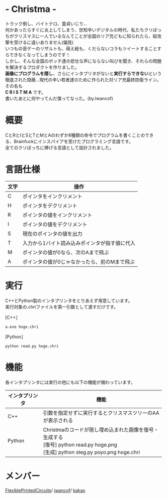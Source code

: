 # - Christma -
トラック倒し、バイトテロ、童貞いじり...<br>
何かあったらすぐに炎上してしまう、世知辛いデジタルの時代、私たちクリぼっちがクリスマスに一人でいるなんてことが全国のリア充どもに知られたら、総攻撃を受けるに違いありません(偏見)<br>
いつもの音ゲーのリザルトも、萌え絵も、くだらないコラもツイートすることすらできなくなってしまうのです！<br>
しかし、そんな全国のボッチ達の悲壮な声にならない叫びを聞き、それらの問題を解決するプロダクトを作りました。<br>
**画像にプログラムを隠し**、さらにインタプリタがないと**実行すらできない**という徹底された隠蔽...現代の辛い若者達のために作られた対リア充最終防衛ライン。その名も<br>
**C R I S T M A** です。<br>
書いたあとに何やってんだ僕ってなった。(by.Iwancof)

# 概要
CとRとIとSとTとMとAのわずか8種類の命令でプログラムを書くことのできる、Brainfuckにインスパイアを受けたプログラミング言語です。<br>
全てのクリぼっちに捧げる言語として設計されました。<br>

# 言語仕様

| 文字 | 操作 |
|------|------|
| C | ポインタをインクリメント |
| H | ポインタをデクリメント |
| R | ポインタの値をインクリメント |
| I | ポインタの値をデクリメント |
| S | 現在のポインタの値を出力 |
| T | 入力から1バイト読み込みポインタが指す値に代入 |
| M | ポインタの値が0なら、次のAまで飛ぶ |
| A | ポインタの値が0じゃなかったら、前のMまで飛ぶ |

# 実行
C++とPython製のインタプリンタをとりあえず用意しています。<br>
実行対象の.chriファイルを第一引数として渡すだけです。

[C++］
```
a.exe hoge.chri
```
[Python］
```
python read.py hoge.chri
```

# 機能
各インタプリンタには実行の他にも以下の機能が備わっています。<br>

| インタプリンタ | 機能 |
|------|------|
| C++ | 引数を指定せずに実行するとクリスマスツリーのAAが表示される |
| Python | Christmaのコードが隠し埋め込まれた画像を復号・生成する<br> [復号] python read.py hoge.png<br>[生成] python steg.py poyo.png hoge.chri|

# メンバー

[FPC_COMMUNITY]: https://twitter.com/FPC_COMMUNITY
[iwancof_ptr]: https://twitter.com/Iwancof_ptr
[e381x]: https://twitter.com/e381x
[FlexiblePrintedCircuits][FPC_COMMUNITY]/
[iwancof][iwancof_ptr]/
[kakao][e381x]
